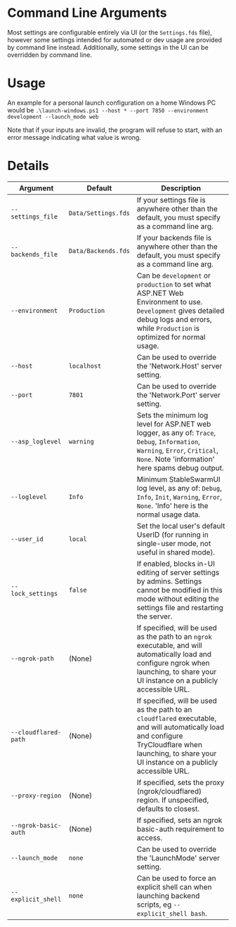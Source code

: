 # Command Line Arguments

Most settings are configurable entirely via UI (or the `Settings.fds` file), however some settings intended for automated or dev usage are provided by command line instead. Additionally, some settings in the UI can be overridden by command line.

# Usage

An example for a personal launch configuration on a home Windows PC would be `.\launch-windows.ps1 --host * --port 7850 --environment development --launch_mode web`

Note that if your inputs are invalid, the program will refuse to start, with an error message indicating what value is wrong.

# Details

Argument | Default | Description
--- | --- | ---
`--settings_file` | `Data/Settings.fds` | If your settings file is anywhere other than the default, you must specify as a command line arg.
`--backends_file` | `Data/Backends.fds` | If your backends file is anywhere other than the default, you must specify as a command line arg.
`--environment` | `Production` | Can be `development` or `production` to set what ASP.NET Web Environment to use. `Development` gives detailed debug logs and errors, while `Production` is optimized for normal usage.
`--host` | `localhost` | Can be used to override the 'Network.Host' server setting.
`--port` | `7801` | Can be used to override the 'Network.Port' server setting.
`--asp_loglevel` | `warning` | Sets the minimum log level for ASP.NET web logger, as any of: `Trace`, `Debug`, `Information`, `Warning`, `Error`, `Critical`, `None`. Note 'information' here spams debug output.
`--loglevel` | `Info` | Minimum StableSwarmUI log level, as any of: `Debug`, `Info`, `Init`, `Warning`, `Error`, `None`. 'Info' here is the normal usage data.
`--user_id` | `local` | Set the local user's default UserID (for running in single-user mode, not useful in shared mode).
`--lock_settings` | `false` | If enabled, blocks in-UI editing of server settings by admins. Settings cannot be modified in this mode without editing the settings file and restarting the server.
`--ngrok-path` | (None) | If specified, will be used as the path to an `ngrok` executable, and will automatically load and configure ngrok when launching, to share your UI instance on a publicly accessible URL.
`--cloudflared-path` | (None) | If specified, will be used as the path to an `cloudflared` executable, and will automatically load and configure TryCloudflare when launching, to share your UI instance on a publicly accessible URL.
`--proxy-region` | (None) | If specified, sets the proxy (ngrok/cloudflared) region. If unspecified, defaults to closest.
`--ngrok-basic-auth` | (None) | If specified, sets an ngrok basic-auth requirement to access.
`--launch_mode` | `none` | Can be used to override the 'LaunchMode' server setting.
`--explicit_shell` | `none` | Can be used to force an explicit shell can when launching backend scripts, eg `--explicit_shell bash`.

